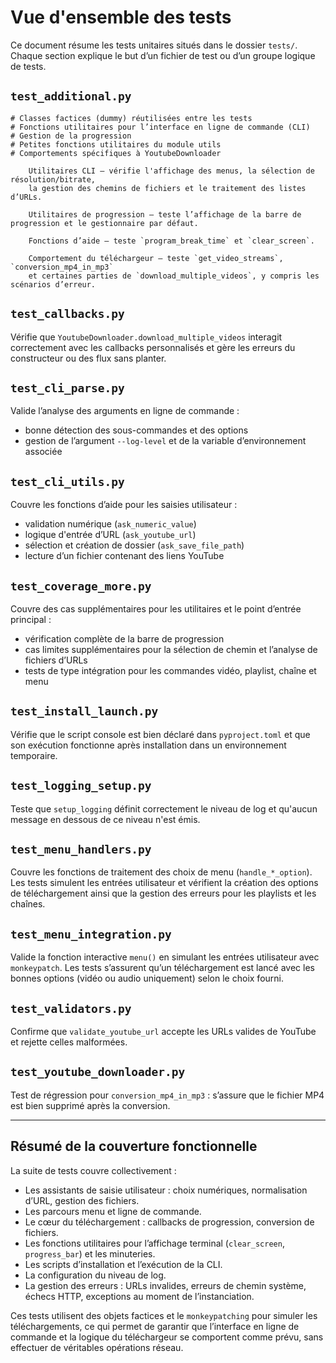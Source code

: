 # Vue d'ensemble des tests

Ce document résume les tests unitaires situés dans le dossier `tests/`. Chaque section explique le but d’un fichier de test ou d’un groupe logique de tests.

## `test_additional.py`

```text
# Classes factices (dummy) réutilisées entre les tests
# Fonctions utilitaires pour l’interface en ligne de commande (CLI)
# Gestion de la progression
# Petites fonctions utilitaires du module utils
# Comportements spécifiques à YoutubeDownloader

    Utilitaires CLI – vérifie l'affichage des menus, la sélection de résolution/bitrate,
    la gestion des chemins de fichiers et le traitement des listes d’URLs.

    Utilitaires de progression – teste l’affichage de la barre de progression et le gestionnaire par défaut.

    Fonctions d’aide – teste `program_break_time` et `clear_screen`.

    Comportement du téléchargeur – teste `get_video_streams`, `conversion_mp4_in_mp3`
    et certaines parties de `download_multiple_videos`, y compris les scénarios d’erreur.
```

## `test_callbacks.py`

Vérifie que `YoutubeDownloader.download_multiple_videos` interagit correctement avec les callbacks personnalisés et gère les erreurs du constructeur ou des flux sans planter.

## `test_cli_parse.py`

Valide l’analyse des arguments en ligne de commande :

- bonne détection des sous-commandes et des options
- gestion de l’argument `--log-level` et de la variable d’environnement associée

## `test_cli_utils.py`

Couvre les fonctions d’aide pour les saisies utilisateur :

- validation numérique (`ask_numeric_value`)
- logique d'entrée d’URL (`ask_youtube_url`)
- sélection et création de dossier (`ask_save_file_path`)
- lecture d’un fichier contenant des liens YouTube

## `test_coverage_more.py`

Couvre des cas supplémentaires pour les utilitaires et le point d’entrée principal :

- vérification complète de la barre de progression
- cas limites supplémentaires pour la sélection de chemin et l’analyse de fichiers d’URLs
- tests de type intégration pour les commandes vidéo, playlist, chaîne et menu

## `test_install_launch.py`

Vérifie que le script console est bien déclaré dans `pyproject.toml` et que son
exécution fonctionne après installation dans un environnement temporaire.

## `test_logging_setup.py`

Teste que `setup_logging` définit correctement le niveau de log et qu'aucun
message en dessous de ce niveau n'est émis.

## `test_menu_handlers.py`

Couvre les fonctions de traitement des choix de menu (`handle_*_option`). Les
tests simulent les entrées utilisateur et vérifient la création des options de
téléchargement ainsi que la gestion des erreurs pour les playlists et les
chaînes.

## `test_menu_integration.py`

Valide la fonction interactive `menu()` en simulant les entrées utilisateur avec
`monkeypatch`. Les tests s’assurent qu’un téléchargement est lancé avec les
bonnes options (vidéo ou audio uniquement) selon le choix fourni.

## `test_validators.py`

Confirme que `validate_youtube_url` accepte les URLs valides de YouTube et rejette celles malformées.

## `test_youtube_downloader.py`

Test de régression pour `conversion_mp4_in_mp3` : s’assure que le fichier MP4 est bien supprimé après la conversion.

---

## Résumé de la couverture fonctionnelle

La suite de tests couvre collectivement :

- Les assistants de saisie utilisateur : choix numériques, normalisation d’URL, gestion des fichiers.
- Les parcours menu et ligne de commande.
- Le cœur du téléchargement : callbacks de progression, conversion de fichiers.
- Les fonctions utilitaires pour l’affichage terminal (`clear_screen`, `progress_bar`) et les minuteries.
- Les scripts d’installation et l’exécution de la CLI.
- La configuration du niveau de log.
- La gestion des erreurs : URLs invalides, erreurs de chemin système, échecs HTTP, exceptions au moment de l’instanciation.

Ces tests utilisent des objets factices et le `monkeypatching` pour simuler les téléchargements, ce qui permet de garantir que l’interface en ligne de commande et la logique du téléchargeur se comportent comme prévu, sans effectuer de véritables opérations réseau.
